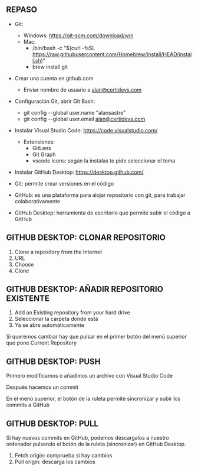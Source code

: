 

## REPASO

* Git:
    * Windows: https://git-scm.com/download/win
    * Mac:
        * /bin/bash -c "$(curl -fsSL https://raw.githubusercontent.com/Homebrew/install/HEAD/install.sh)"
        * brew install git

* Crear una cuenta en github.com
    * Enviar nombre de usuario a alan@certidevs.com

* Configuración Git, abrir Git Bash:

    * git config --global user.name "alansastre"
    * git config --global user.email alan@certidevs.com

* Instalar Visual Studio Code: https://code.visualstudio.com/
    * Extensiones:
        * GitLens
        * Git Graph
        * vscode icons: según la instalas te pide seleccionar el tema

* Instalar GitHub Desktop: https://desktop.github.com/



* Git: permite crear versiones en el código
* GitHub: es una plataforma para alojar repositorio con git, para trabajar colaborativamente
* GitHub Desktop: herramienta de escritorio que permite subir el código a GitHub


## GITHUB DESKTOP: CLONAR REPOSITORIO

1. Clone a repository from the Internet
2. URL
3. Choose
4. Clone

## GITHUB DESKTOP: AÑADIR REPOSITORIO EXISTENTE

1. Add an Existing repository from your hard drive
2. Seleccionar la carpeta donde está
3. Ya se abre automáticamente

Si queremos cambiar hay que pulsar en el primer botón del menú superior que pone Current Repository

## GITHUB DESKTOP: PUSH

Primero modificamos o añadimos un archivo con Visual Studio Code

Después hacemos un commit

En el menú superior, el botón de la ruleta permite sincronizar y subir los commits a GitHub

## GITHUB DESKTOP: PULL

Si hay nuevos commits en GitHub, podemos descargalos a nuestro ordenador pulsando el botón de la ruleta (sincronizar) en GitHub Desktop.

1. Fetch origin: comprueba si hay cambios
2. Pull origin: descarga los cambios



